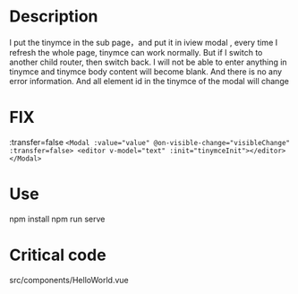 # Description

I put the tinymce in the sub page，and put it in iview modal , every time I refresh the whole page, tinymce can work normally.
But if I switch to another child router, then switch back. I will not be able to enter anything in tinymce and tinymce body content will become blank.
And there is no any error information.
And all element id in the tinymce of the modal will change

# FIX
:transfer=false
`
<Modal :value="value" @on-visible-change="visibleChange" :transfer=false>
        <editor v-model="text" :init="tinymceInit"></editor>
</Modal>
`

# Use
npm install
npm run serve

# Critical code
src/components/HelloWorld.vue
